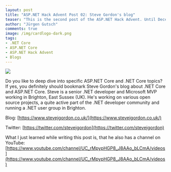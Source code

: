 ```yaml
---
layout: post
title: "ASP.NET Hack Advent Post 02: Steve Gordon's blog"
teaser: "This is the second post of the ASP.NET Hack Advent. Until December 24th I'm going to post a link to a good community resource per day and a few lines about it."
author: "Jürgen Gutsch"
comments: true
image: /img/cardlogo-dark.png
tags: 
- .NET Core
- ASP.NET Core
- ASP.NET Hack Advent
- Blogs
---
```


![]({{site.baseurl}}/img/advent/advent.jpg)

Do you like to deep dive into specific ASP.NET Core and .NET Core topics? If yes, you definitely should bookmark Steve Gordon's blog about .NET Core and ASP.NET Core. Steve is a senior .NET developer and Microsoft MVP working in Brighton, East Sussex (UK). He's working on various open source projects, a quite active part of the .NET developer community and running a .NET user group in Brighton.

Blog: [https://www.stevejgordon.co.uk/](https://www.stevejgordon.co.uk/)

Twitter: [https://twitter.com/stevejgordon](https://twitter.com/stevejgordon)

What I just learned while writing this post is, that he also has a channel on YouTube: [https://www.youtube.com/channel/UC_rMpypHGP8_J8AAo_bLCmA/videos](https://www.youtube.com/channel/UC_rMpypHGP8_J8AAo_bLCmA/videos)


